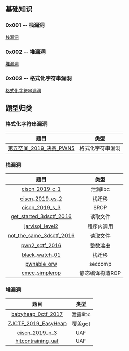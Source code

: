 ## 基础知识

### 0x001 -- 栈漏洞

[栈漏洞](https://github.com/l1k3ng/CTF_PWN/tree/master/基础知识/栈溢出常用知识)

### 0x002 -- 堆漏洞

[堆漏洞](https://github.com/l1k3ng/CTF_PWN/tree/master/基础知识/堆溢出常用知识)

### 0x002 -- 格式化字符串漏洞

[格式化字符串漏洞](https://github.com/l1k3ng/CTF_PWN/tree/master/基础知识/格式化字符串)

## 题型归类

### 格式化字符串漏洞

|  题目  |  类型  |
|  :----:  | :----:  |
|  [第五空间_2019_决赛_PWN5](https://github.com/l1k3ng/CTF_PWN/tree/master/第五空间_2019_决赛_PWN5)  |  格式化字符串漏洞  |

### 栈漏洞

|  题目  |  类型  |
|  :----:  | :----:  |
|  [ciscn_2019_c_1](https://github.com/l1k3ng/CTF_PWN/tree/master/ciscn_2019_c_1)  |  泄漏libc  |
|  [ciscn_2019_es_2](https://github.com/l1k3ng/CTF_PWN/tree/master/ciscn_2019_es_2)  |  栈迁移  |
|  [ciscn_2019_s_3](https://github.com/l1k3ng/CTF_PWN/tree/master/ciscn_2019_s_3)  |  SROP  |
|  [get_started_3dsctf_2016](https://github.com/l1k3ng/CTF_PWN/tree/master/get_started_3dsctf_2016)  |  读取文件  |
|  [jarvisoj_level2](https://github.com/l1k3ng/CTF_PWN/tree/master/jarvisoj_level2)  |  程序内调用  |
|  [not_the_same_3dsctf_2016](https://github.com/l1k3ng/CTF_PWN/tree/master/not_the_same_3dsctf_2016)  |  读取文件  |
|  [pwn2_sctf_2016](https://github.com/l1k3ng/CTF_PWN/tree/master/pwn2_sctf_2016)  |  整数溢出  |
|  [black_watch_01](https://github.com/l1k3ng/CTF_PWN/tree/master/black_watch_01)  |  栈迁移  |
|  [pwnable_orw](https://github.com/l1k3ng/CTF_PWN/tree/master/pwnable_orw)  |  seccomp  |
|  [cmcc_simplerop](https://github.com/l1k3ng/CTF_PWN/tree/master/cmcc_simplerop)  |  静态编译构造ROP  |

### 堆漏洞

|  题目  |  类型  |
|  :----:  | :----:  |
|  [babyheap_0ctf_2017](https://github.com/l1k3ng/CTF_PWN/tree/master/babyheap_0ctf_2017)  |  泄露libc  |
|  [ZJCTF_2019_EasyHeap](https://github.com/l1k3ng/CTF_PWN/tree/master/ZJCTF_2019_EasyHeap)  |  覆盖got  |
|  [ciscn_2019_n_3](https://github.com/l1k3ng/CTF_PWN/tree/master/ciscn_2019_n_3)  |  UAF  |
|  [hitcontraining_uaf](https://github.com/l1k3ng/CTF_PWN/tree/master/hitcontraining_uaf)  |  UAF  |